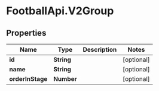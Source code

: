 # FootballApi.V2Group

## Properties
Name | Type | Description | Notes
------------ | ------------- | ------------- | -------------
**id** | **String** |  | [optional] 
**name** | **String** |  | [optional] 
**orderInStage** | **Number** |  | [optional] 
